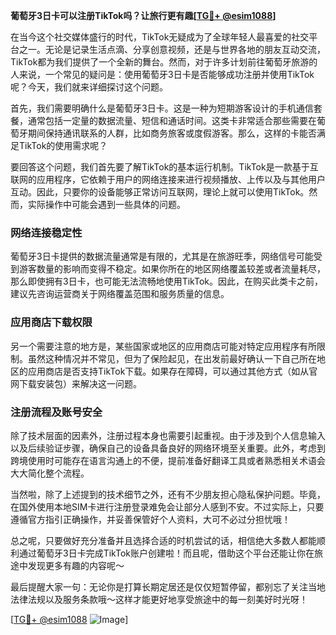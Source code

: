 **葡萄牙3日卡可以注册TikTok吗？让旅行更有趣[[TG💪+ @esim1088](https://t.me/s/esim1088)]**

在当今这个社交媒体盛行的时代，TikTok无疑成为了全球年轻人最喜爱的社交平台之一。无论是记录生活点滴、分享创意视频，还是与世界各地的朋友互动交流，TikTok都为我们提供了一个全新的舞台。然而，对于许多计划前往葡萄牙旅游的人来说，一个常见的疑问是：使用葡萄牙3日卡是否能够成功注册并使用TikTok呢？今天，我们就来详细探讨这个问题。

首先，我们需要明确什么是葡萄牙3日卡。这是一种为短期游客设计的手机通信套餐，通常包括一定量的数据流量、短信和通话时间。这类卡非常适合那些需要在葡萄牙期间保持通讯联系的人群，比如商务旅客或度假游客。那么，这样的卡能否满足TikTok的使用需求呢？

要回答这个问题，我们首先要了解TikTok的基本运行机制。TikTok是一款基于互联网的应用程序，它依赖于用户的网络连接来进行视频播放、上传以及与其他用户互动。因此，只要你的设备能够正常访问互联网，理论上就可以使用TikTok。然而，实际操作中可能会遇到一些具体的问题。

### 网络连接稳定性

葡萄牙3日卡提供的数据流量通常是有限的，尤其是在旅游旺季，网络信号可能受到游客数量的影响而变得不稳定。如果你所在的地区网络覆盖较差或者流量耗尽，那么即使拥有3日卡，也可能无法流畅地使用TikTok。因此，在购买此类卡之前，建议先咨询运营商关于网络覆盖范围和服务质量的信息。

### 应用商店下载权限

另一个需要注意的地方是，某些国家或地区的应用商店可能对特定应用程序有所限制。虽然这种情况并不常见，但为了保险起见，在出发前最好确认一下自己所在地区的应用商店是否支持TikTok下载。如果存在障碍，可以通过其他方式（如从官网下载安装包）来解决这一问题。

### 注册流程及账号安全

除了技术层面的因素外，注册过程本身也需要引起重视。由于涉及到个人信息输入以及后续验证步骤，确保自己的设备具备良好的网络环境至关重要。此外，考虑到跨境使用时可能存在语言沟通上的不便，提前准备好翻译工具或者熟悉相关术语会大大简化整个流程。

当然啦，除了上述提到的技术细节之外，还有不少朋友担心隐私保护问题。毕竟，在国外使用本地SIM卡进行注册登录难免会让部分人感到不安。不过实际上，只要遵循官方指引正确操作，并妥善保管好个人资料，大可不必过分担忧哦！

总之呢，只要做好充分准备并且选择合适的时机尝试的话，相信绝大多数人都能顺利通过葡萄牙3日卡完成TikTok账户创建啦！而且呢，借助这个平台还能让你在旅途中发现更多有趣的内容呢～

最后提醒大家一句：无论你是打算长期定居还是仅仅短暂停留，都别忘了关注当地法律法规以及服务条款哦～这样才能更好地享受旅途中的每一刻美好时光呀！

[[TG💪+ @esim1088](https://t.me/s/esim1088) ![Image](https://i.postimg.cc/4NQfJmqS/Snipaste-2025-05-13-00-14-12.png)]